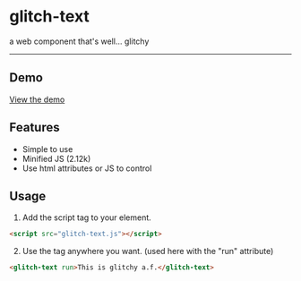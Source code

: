 # glitch-text
a web component that's well... glitchy

---------------

## Demo
[View the demo](https://ryan-appel.com/web-components/glitch-text/)

## Features

- Simple to use
- Minified JS (2.12k)
- Use html attributes or JS to control

## Usage

1. Add the script tag to your <head> element.
```html
<script src="glitch-text.js"></script>
```
2. Use the <glitch-text> tag anywhere you want. (used here with the "run" attribute)
```html
<glitch-text run>This is glitchy a.f.</glitch-text>
```

